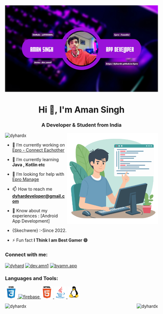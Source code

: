 ![logo](https://github.com/DYHARDx/DYHARDx/blob/main/WhatsApp%20Image%202024-12-17%20at%2008.21.12_50c089ac.jpg)

<h1 align="center">Hi 👋, I'm Aman Singh</h1>
<h3 align="center">A Developer & Student from India</h3>

<img align="right" alt="coding" width="300" src="https://github.com/DYHARDx/DYHARDx/blob/main/vecteezy_cartoon-character-with-the-desk-working-concept-illustration_44448949.png">


<p align="left"> <img src="https://komarev.com/ghpvc/?username=dyhardx&label=Profile%20views&color=0e75b6&style=flat" alt="dyhardx" /> </p>

- 🔭 I’m currently working on [Epro - Connect Eachother](https://dyhardx.github.io/Epro)

- 🌱 I’m currently learning **Java , Kotlin etc**

- 🤝 I’m looking for help with [Epro Manage](https://dyhardx.github.io/Epro)

- 📫 How to reach me **dyhardeveloper@gmail.com**

- 📄 Know about my experiences : [Android App Development]
-  {Skechwere} :-Since 2022.
- ⚡ Fun fact **I Think I am Best Gamer 😄**

<h3 align="left">Connect with me:</h3>
<p align="left">
<a href="https://linkedin.com/in/dyhard" target="blank"><img align="center" src="https://raw.githubusercontent.com/rahuldkjain/github-profile-readme-generator/master/src/images/icons/Social/linked-in-alt.svg" alt="dyhard" height="30" width="40" /></a>
<a href="https://instagram.com/dev.amn1" target="blank"><img align="center" src="https://raw.githubusercontent.com/rahuldkjain/github-profile-readme-generator/master/src/images/icons/Social/instagram.svg" alt="dev.amn1" height="30" width="40" /></a>
<a href="https://www.youtube.com/c/byamn.app" target="blank"><img align="center" src="https://raw.githubusercontent.com/rahuldkjain/github-profile-readme-generator/master/src/images/icons/Social/youtube.svg" alt="byamn.app" height="30" width="40" /></a>
</p>

<h3 align="left">Languages and Tools:</h3>
<p align="left"> <a href="https://www.w3schools.com/css/" target="_blank" rel="noreferrer"> <img src="https://raw.githubusercontent.com/devicons/devicon/master/icons/css3/css3-original-wordmark.svg" alt="css3" width="40" height="40"/> </a> <a href="https://firebase.google.com/" target="_blank" rel="noreferrer"> <img src="https://www.vectorlogo.zone/logos/firebase/firebase-icon.svg" alt="firebase" width="40" height="40"/> </a> <a href="https://www.w3.org/html/" target="_blank" rel="noreferrer"> <img src="https://raw.githubusercontent.com/devicons/devicon/master/icons/html5/html5-original-wordmark.svg" alt="html5" width="40" height="40"/> </a> <a href="https://www.java.com" target="_blank" rel="noreferrer"> <img src="https://raw.githubusercontent.com/devicons/devicon/master/icons/java/java-original.svg" alt="java" width="40" height="40"/> </a> <a href="https://www.linux.org/" target="_blank" rel="noreferrer"> <img src="https://raw.githubusercontent.com/devicons/devicon/master/icons/linux/linux-original.svg" alt="linux" width="40" height="40"/> </a> </p>

<p><img align="left" src="https://github-readme-streak-stats.herokuapp.com/?user=dyhardx&" alt="dyhardx" /></p>

<p>&nbsp;<img align="right" src="https://github-readme-stats.vercel.app/api?username=dyhardx&show_icons=true&locale=en" alt="dyhardx" /></p>
